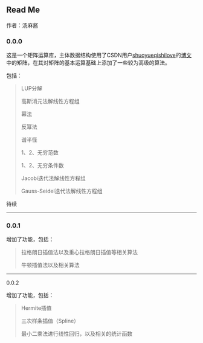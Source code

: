 ## Read Me

作者：汤麻酱

### 0.0.0

这是一个矩阵运算库，主体数据结构使用了CSDN用户[shuoyueqishilove](https://blog.csdn.net/shuoyueqishilove)的[博文](https://blog.csdn.net/shuoyueqishilove/article/details/80427501)中的矩阵，在其对矩阵的基本运算基础上添加了一些较为高级的算法。

包括：

> LUP分解
>
> 高斯消元法解线性方程组
>
> 幂法
>
> 反幂法
>
> 谱半径
>
> 1、2、无穷范数
>
> 1、2、无穷条件数
>
> Jacobi迭代法解线性方程组
>
> Gauss-Seidel迭代法解线性方程组

待续

-----

### 0.0.1

增加了功能，包括：

> 拉格朗日插值法以及重心拉格朗日插值等相关算法
>
> 牛顿插值法以及相关算法

-----

0.0.2

增加了功能，包括：

> Hermite插值
>
> 三次样条插值（Spline）
>
> 最小二乘法进行线性回归，以及相关的统计函数
